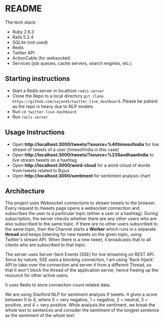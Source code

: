 # README

The tech stack:

* Ruby 2.6.3
* Rails 5.2.4
* SQLite (not used)
* Redis
* Twitter API
* ActionCable (for websocket)
* Services (job queues, cache servers, search engines, etc.)

## Starting instructions

* Start a Redis server in localhost `redis-server`
* Clone the Repo to a local directory `git clone https://github.com/sajan45/twitter_live_dashboard`. Please be patient as the repo is heavy due to NLP models.
* Run `cd twitter-live-dashboard`
* Run `rails server`

## Usage Instructions
* Open **http://localhost:3000/tweets/?source=%40timesofindia** for live stream of tweets of a user (timesofindia in this case)
* Open **http://localhost:3000/tweets/?source=%23SavdhaanIndia** to live stream tweets on a hashtag
* Open **http://localhost:3000/word-cloud** for a word-cloud of words from tweets related to Byjus
* Open **http://localhost:3000/sentiment** for sentiment analysis chart

## Architecture

The project uses Websocket connections to stream tweets to the browser. Every request to /tweets page opens a websocket connection and subscribes the user to a particular topic (either a user or a hashtag). During subscription, the server checks whether there are any other users who are also subscribed to the same topic. If there are no other users subscribed to the same topic, then the Channel starts a **Worker** which runs in s separate **thread** and keeps listening for new tweets on the given topic, using Twitter's stream API.  When there is a new tweet, it broadcasts that to all clients who are subscribed to that topic.

The server uses Server-Sent Events (SSE) for live streaming on REST API. Since by nature, SSE uses a blocking connection, I am using 'Rack hijack' API to take-over the connection and server it from a different Thread, so that it won't block the thread of the application server, hence freeing up the resource for other active users.

It uses Redis to store connection count related data.

We are using Stanford NLP for sentiment analysis if tweets. It gives a score between 0 to 4, where 0 = very negative, 1 = negative, 2 = neutral, 3 = positive, and 4 = very positive. While analysis the sentiment, we break the whole text to sentences and consider the sentiment of the longest sentence as the sentiment of the whole text.

